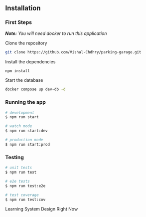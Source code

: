 ## Installation 

### First Steps

***Note:** You will need docker to run this application*

Clone the repository
```bash
git clone https://github.com/Vishal-Chdhry/parking-garage.git
```

Install the dependencies
```bash
npm install
```

Start the database
```bash
docker compose up dev-db -d
```

### Running the app

```bash
# development
$ npm run start

# watch mode
$ npm run start:dev

# production mode
$ npm run start:prod
```

### Testing

```bash
# unit tests
$ npm run test

# e2e tests
$ npm run test:e2e

# test coverage
$ npm run test:cov
```
Learning System Design Right Now